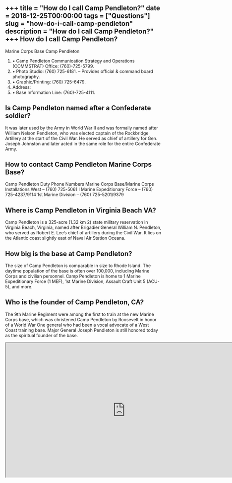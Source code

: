 +++
title = "How do I call Camp Pendleton?"
date = 2018-12-25T00:00:00
tags = ["Questions"]
slug = "how-do-i-call-camp-pendleton"
description = "How do I call Camp Pendleton?"
+++
How do I call Camp Pendleton?
-----------------------------

Marine Corps Base Camp Pendleton

1. • Camp Pendleton Communication Strategy and Operations (COMMSTRAT) Office: (760)-725-5799.
2. • Photo Studio: (760) 725-6181. – Provides official &amp; command board photography.
3. • Graphic/Printing: (760) 725-6479.
4. Address:
5. • Base Information Line: (760)-725-4111.

Is Camp Pendleton named after a Confederate soldier?
----------------------------------------------------

It was later used by the Army in World War II and was formally named after William Nelson Pendleton, who was elected captain of the Rockbridge Artillery at the start of the Civil War. He served as chief of artillery for Gen. Joseph Johnston and later acted in the same role for the entire Confederate Army.

How to contact Camp Pendleton Marine Corps Base?
------------------------------------------------

Camp Pendleton Duty Phone Numbers Marine Corps Base/Marine Corps Installations West – (760) 725-5061 I Marine Expeditionary Force – (760) 725-4237/9114 1st Marine Division – (760) 725-5201/9379

Where is Camp Pendleton in Virginia Beach VA?
---------------------------------------------

Camp Pendleton is a 325-acre (1.32 km 2) state military reservation in Virginia Beach, Virginia, named after Brigadier General William N. Pendleton, who served as Robert E. Lee’s chief of artillery during the Civil War. It lies on the Atlantic coast slightly east of Naval Air Station Oceana.

How big is the base at Camp Pendleton?
--------------------------------------

The size of Camp Pendleton is comparable in size to Rhode Island. The daytime population of the base is often over 100,000, including Marine Corps and civilian personnel. Camp Pendleton is home to 1 Marine Expeditionary Force (1 MEF), 1st Marine Division, Assault Craft Unit 5 (ACU-5), and more.

Who is the founder of Camp Pendleton, CA?
-----------------------------------------

The 9th Marine Regiment were among the first to train at the new Marine Corps base, which was christened Camp Pendleton by Roosevelt in honor of a World War One general who had been a vocal advocate of a West Coast training base. Major General Joseph Pendleton is still honored today as the spiritual founder of the base.

<iframe allow="accelerometer; autoplay; clipboard-write; encrypted-media; gyroscope; picture-in-picture" allowfullscreen="" class="__youtube_prefs__  epyt-is-override  no-lazyload" data-no-lazy="1" data-origheight="433" data-origwidth="770" data-skipgform_ajax_framebjll="" height="433" id="_ytid_49007" loading="lazy" src="https://www.youtube.com/embed/CSpsFW_fBqc?enablejsapi=1&autoplay=0&cc_load_policy=0&cc_lang_pref=&iv_load_policy=1&loop=0&modestbranding=0&rel=1&fs=1&playsinline=0&autohide=2&theme=dark&color=red&controls=1&" title="YouTube player" width="770"></iframe>